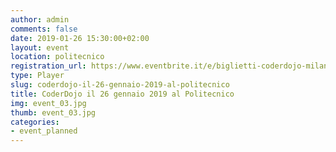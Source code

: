```yaml
---
author: admin
comments: false
date: 2019-01-26 15:30:00+02:00
layout: event
location: politecnico
registration_url: https://www.eventbrite.it/e/biglietti-coderdojo-milano-politecnico-di-milano-55132840811
type: Player
slug: coderdojo-il-26-gennaio-2019-al-politecnico
title: CoderDojo il 26 gennaio 2019 al Politecnico
img: event_03.jpg
thumb: event_03.jpg
categories:
- event_planned
---
```

